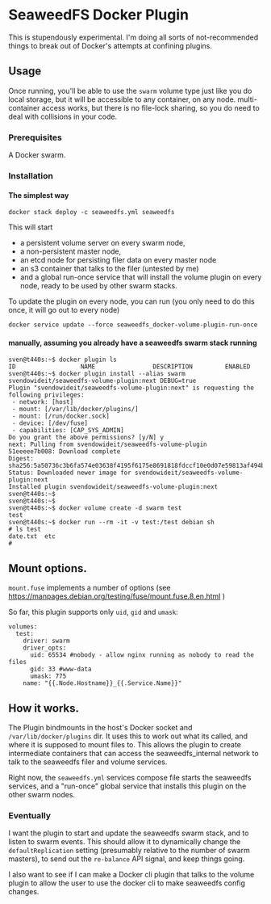 # SeaweedFS Docker Plugin

This is stupendously experimental. I'm doing all sorts of not-recommended things to break out of Docker's attempts at confining plugins.


## Usage

Once running, you'll be able to use the `swarm` volume type just like you do local storage, but it will be accessible to any container, on any node.
multi-container access works, but there is no file-lock sharing, so you do need to deal with collisions in your code.

### Prerequisites

A Docker swarm.

### Installation

#### The simplest way

```
docker stack deploy -c seaweedfs.yml seaweedfs
```

This will start 
* a persistent volume server on every swarm node, 
* a non-persistent master node,
* an etcd node for persisting filer data on every master node
* an s3 container that talks to the filer (untested by me)
* and a global run-once service that will install the volume plugin on every node, ready to be used by other swarm stacks.

To update the plugin on every node, you can run (you only need to do this once, it will go out to every node)

```
docker service update --force seaweedfs_docker-volume-plugin-run-once
```

#### manually, assuming you already have a seaweedfs swarm stack running

```
sven@t440s:~$ docker plugin ls
ID                  NAME                DESCRIPTION         ENABLED
sven@t440s:~$ docker plugin install --alias swarm svendowideit/seaweedfs-volume-plugin:next DEBUG=true
Plugin "svendowideit/seaweedfs-volume-plugin:next" is requesting the following privileges:
 - network: [host]
 - mount: [/var/lib/docker/plugins/]
 - mount: [/run/docker.sock]
 - device: [/dev/fuse]
 - capabilities: [CAP_SYS_ADMIN]
Do you grant the above permissions? [y/N] y
next: Pulling from svendowideit/seaweedfs-volume-plugin
51eeeee7b008: Download complete 
Digest: sha256:5a50736c3b6fa574e03638f4195f6175e8691818fdccf10e0d07e59813af494b
Status: Downloaded newer image for svendowideit/seaweedfs-volume-plugin:next
Installed plugin svendowideit/seaweedfs-volume-plugin:next
sven@t440s:~$ 
sven@t440s:~$ 
sven@t440s:~$ docker volume create -d swarm test
test
sven@t440s:~$ docker run --rm -it -v test:/test debian sh
# ls test
date.txt  etc
# 
```

## Mount options.

`mount.fuse` implements a number of options (see https://manpages.debian.org/testing/fuse/mount.fuse.8.en.html )

So far, this plugin supports only `uid`, `gid` and `umask`:

```
volumes:
  test:
    driver: swarm
    driver_opts:
      uid: 65534 #nobody - allow nginx running as nobody to read the files
      gid: 33 #www-data
      umask: 775
    name: "{{.Node.Hostname}}_{{.Service.Name}}"
```

## How it works.

The Plugin bindmounts in the host's Docker socket and `/var/lib/docker/plugins` dir. It uses this to work out what its called, and where it is supposed to mount files to. This allows the plugin to create intermediate containers that can access the seaweedfs_internal network to talk to the seaweedfs filer and volume services.

Right now, the `seaweedfs.yml` services compose file starts the seaweedfs services, and a "run-once" global service that installs this plugin on the other swarm nodes.

### Eventually

I want the plugin to start and update the seaweedfs swarm stack, and to listen to swarm events. This should allow it to dynamically change the
`defaultReplication` setting (presumably relative to the number of swarm masters), to send out the `re-balance` API signal, and keep things going.

I also want to see if I can make a Docker cli plugin that talks to the volume plugin to allow the user to use the docker cli to make seaweedfs config changes.

